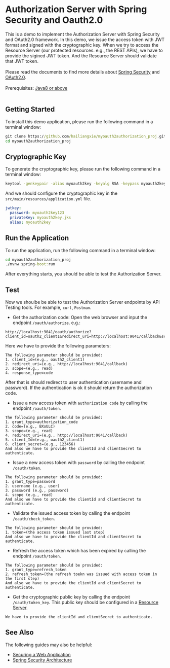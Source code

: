 # Authorization Server with Spring Security and Oauth2.0
This is a demo to implement the Authorization Server with Spring Security and OAuth2.0 framework. In this demo, we issue the access token with JWT format and signed with the cryptographic key. When we try to access the Resource Server (our protected resources. e.g., the REST APIs), we have to provide the sigined JWT token. And the Resource Server should validate that JWT token.
</br></br> 
Please read the documents to find more details about [Spring Security](https://spring.io/projects/spring-security) and [OAuth2.0](https://oauth.net/2/).
</br></br>
Prerequisites: [Java8 or above](https://openjdk.org/)
</br></br>
## Getting Started
To install this demo application, please run the following command in a terminal window:
<br>
```cmd
git clone https://github.com/hailiangxie/myoauth2authorization_proj.git
cd myoauth2authorization_proj
```
## Cryptographic Key
To generate the cryptographic key, please run the following command in a terminal window:
<br>
```cmd
keytool -genkeypair -alias myoauth2key -keyalg RSA -keypass myoauth2key123 -keystore myoauth2key.jks -storepass myoauth2key123
```
And we should configure the cryptographic key in the `src/main/resources/application.yml` file.
```yml
jwtkey: 
  password: myoauth2key123
  privateKey: myoauth2key.jks
  alias: myoauth2key
```
## Run the Application
To run the application, run the following command in a terminal window:
<br>
```cmd
cd myoauth2authorization_proj
./mvnw spring-boot:run
```
After everything starts, you should be able to test the Authorization Server.
## Test
Now we shoulbe be able to test the Authorization Server endpoints by API Testing tools. For example, `curl`, `Postman`.
- Get the authorization code: Open the web browser and input the endpoint `/oauth/authorize`. e.g.:
```http
http://localhost:9041/oauth/authorize?client_id=oauth2_client1&redirect_uri=http://localhost:9041/callback&scope=read&response_type=code
```
Here we have to provide the following parameters:
```
The following parameter should be provided:
1. client_id=(e.g., oauth2_client1)
2. redirect_uri=(e.g., http://localhost:9041/callback)
3. scope=(e.g., read)
4. response_type=code
```
After that is should redirect to user authentication (username and password). If the authentication is ok it should return the authorization code.
- Issue a new access token with `authorization code` by calling the endpoint `/oauth/token`.
```
The following parameter should be provided:
1. grant_type=authorization_code
2. code=(e.g., BXoULC)
3. scope=(e.g., read)
4. redirect_uri=(e.g., http://localhost:9041/callback)
5. client_Id=(e.g., oauth2_client1)
6. client_secret=(e.g., 123456)
And also we have to provide the clientId and clientSecret to authenticate.
```
- Issue a new access token with `password` by calling the endpoint `/oauth/token`.
```
The following parameter should be provided:
1. grant_type=password
2. username (e.g., user)
3. password (e.g., password)
4. scope (e.g., read)
And also we have to provide the clientId and clientSecret to authenticate.
```
- Validate the issued access token by calling the endpoint `/oauth/check_token`.
```
The following parameter should be provided:
1. token=(the access token issued last step)
And also we have to provide the clientId and clientSecret to authenticate.
```
- Refresh the access token which has been expired by calling the endpoint `/oauth/token`.
```
The following parameter should be provided:
1. grant_type=refresh_token
2. refresh_token=(the refresh toekn was issued with access token in the first step)
And also we have to provide the clientId and clientSecret to authenticate.
```
- Get the cryptographic public key by calling the endpoint `/oauth/token_key`. This public key should be configured in a [Resource Server](https://github.com/hailiangxie/myopenapi_codegen_resourceserver_proj/).
```
We have to provide the clientId and clientSecret to authenticate.
```
## See Also
The following guides may also be helpful:
- [Securing a Web Application](https://spring.io/guides/gs/securing-web/)
- [Spring Security Architecture](https://spring.io/guides/topicals/spring-security-architecture/)
